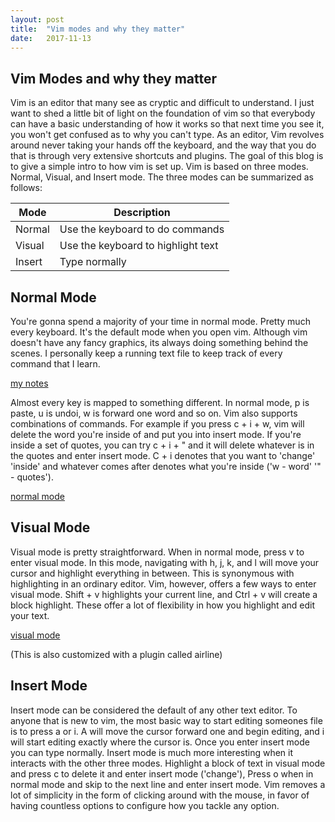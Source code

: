 ```yaml
---
layout: post
title:  "Vim modes and why they matter"
date:   2017-11-13
---
```


**Vim Modes and why they matter**
-------------------

Vim is an editor that many see as cryptic and difficult to understand. I just want to shed a little bit of light on the foundation of vim so that everybody can have a basic understanding of how it works so that next time you see it, you won't get confused as to why you can't type. 
As an editor, Vim revolves around never taking your hands off the keyboard, and the way that you do that is through very extensive shortcuts and plugins. The goal of this blog is to give a simple intro to how vim is set up.
Vim is based on three modes. Normal, Visual, and Insert mode. The three modes can be summarized as follows:

| Mode  | Description |
| ------------- | ------------- |
| Normal  | Use the keyboard to do commands  |
| Visual  | Use the keyboard to highlight text  |
| Insert  | Type normally  |


**Normal Mode**
---------------
You're gonna spend a majority of your time in normal mode. Pretty much every keyboard. It's the default mode when you open vim. Although vim doesn't have any fancy graphics, its always doing something behind the scenes. I personally keep a running text file to keep track of every command that I learn. 

[my notes](https://image.ibb.co/bJTnnb/Screen_Shot_2017_11_13_at_12_34_17_PM.png)

Almost every key is mapped to something different. In normal mode, p is paste, u is undoi, w is forward one word and so on. Vim also supports combinations of commands. For example if you press c + i + w, vim will delete the word you're inside of and put you into insert mode. If you're inside a set of quotes, you can try c + i + " and it will delete whatever is in the quotes and enter insert mode. C + i denotes that you want to 'change' 'inside' and whatever comes after denotes what you're inside ('w - word' '" - quotes').

[normal mode](https://image.ibb.co/gb6hnb/Screen_Shot_2017_11_13_at_12_53_54_PM.png)

**Visual Mode**
---------------

Visual mode is pretty straightforward. When in normal mode, press v to enter visual mode. In this mode, navigating with h, j, k, and l will move your cursor and highlight everything in between. This is synonymous with highlighting in an ordinary editor. Vim, however, offers a few ways to enter visual mode. Shift + v highlights your current line, and Ctrl + v will create a block highlight. These offer a lot of flexibility in how you highlight and edit your text.

[visual mode](https://image.ibb.co/gR69YG/Screen_Shot_2017_11_13_at_12_56_12_PM.png)

(This is also customized with a plugin called airline)

**Insert Mode**
---------------

Insert mode can be considered the default of any other text editor. To anyone that is new to vim, the most basic way to start editing someones file is to press a or i. A will move the cursor forward one and begin editing, and i will start editing exactly where the cursor is. Once you enter insert mode you can type normally.
Insert mode is much more interesting when it interacts with the other three modes. Highlight a block of text in visual mode and press c to delete it and enter insert mode ('change'), Press o when in normal mode and skip to the next line and enter insert mode. Vim removes a lot of simplicity in the form of clicking around with the mouse, in favor of having countless options to configure how you tackle any option. 
